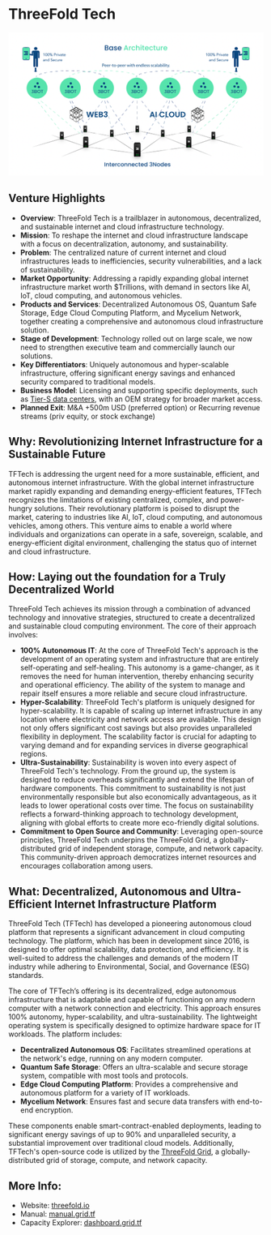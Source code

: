 # ThreeFold Tech

![](img/threefold_architecture.png)

## Venture Highlights 

- **Overview**: ThreeFold Tech is a trailblazer in autonomous, decentralized, and sustainable internet and cloud infrastructure technology.
- **Mission**: To reshape the internet and cloud infrastructure landscape with a focus on decentralization, autonomy, and sustainability.
- **Problem**: The centralized nature of current internet and cloud infrastructures leads to inefficiencies, security vulnerabilities, and a lack of sustainability.
- **Market Opportunity**: Addressing a rapidly expanding global internet infrastructure market worth $Trillions, with demand in sectors like AI, IoT, cloud computing, and autonomous vehicles.
- **Products and Services**: Decentralized Autonomous OS, Quantum Safe Storage, Edge Cloud Computing Platform, and Mycelium Network, together creating a comprehensive and autonomous cloud infrastructure solution.
- **Stage of Development**: Technology rolled out on large scale, we now need to strengthen executive team and commercially launch our solutions.
- **Key Differentiators**: Uniquely autonomous and hyper-scalable infrastructure, offering significant energy savings and enhanced security compared to traditional models.
- **Business Model**: Licensing and supporting specific deployments, such as [Tier-S data centers](https://info.ourworld.tf/datacenter/datacenter/intro/intro.html), with an OEM strategy for broader market access.
- **Planned Exit**: M&A +500m USD (preferred option) or Recurring revenue streams (priv equity, or stock exchange)

## Why: Revolutionizing Internet Infrastructure for a Sustainable Future

TFTech is addressing the urgent need for a more sustainable, efficient, and autonomous internet infrastructure. With the global internet infrastructure market rapidly expanding and demanding energy-efficient features, TFTech recognizes the limitations of existing centralized, complex, and power-hungry solutions. Their revolutionary platform is poised to disrupt the market, catering to industries like AI, IoT, cloud computing, and autonomous vehicles, among others. This venture aims to enable a world where individuals and organizations can operate in a safe, sovereign, scalable, and energy-efficient digital environment, challenging the status quo of internet and cloud infrastructure.

## How: Laying out the foundation for a Truly Decentralized World 

ThreeFold Tech achieves its mission through a combination of advanced technology and innovative strategies, structured to create a decentralized and sustainable cloud computing environment. The core of their approach involves:

- **100% Autonomous IT**: At the core of ThreeFold Tech's approach is the development of an operating system and infrastructure that are entirely self-operating and self-healing. This autonomy is a game-changer, as it removes the need for human intervention, thereby enhancing security and operational efficiency. The ability of the system to manage and repair itself ensures a more reliable and secure cloud infrastructure.
- **Hyper-Scalability**: ThreeFold Tech's platform is uniquely designed for hyper-scalability. It is capable of scaling up internet infrastructure in any location where electricity and network access are available. This design not only offers significant cost savings but also provides unparalleled flexibility in deployment. The scalability factor is crucial for adapting to varying demand and for expanding services in diverse geographical regions.
- **Ultra-Sustainability**: Sustainability is woven into every aspect of ThreeFold Tech's technology. From the ground up, the system is designed to reduce overheads significantly and extend the lifespan of hardware components. This commitment to sustainability is not just environmentally responsible but also economically advantageous, as it leads to lower operational costs over time. The focus on sustainability reflects a forward-thinking approach to technology development, aligning with global efforts to create more eco-friendly digital solutions.
- **Commitment to Open Source and Community**: Leveraging open-source principles, ThreeFold Tech underpins the ThreeFold Grid, a globally-distributed grid of independent storage, compute, and network capacity. This community-driven approach democratizes internet resources and encourages collaboration among users.

## What: Decentralized, Autonomous and Ultra-Efficient Internet Infrastructure Platform

ThreeFold Tech (TFTech) has developed a pioneering autonomous cloud platform that represents a significant advancement in cloud computing technology. The platform, which has been in development since 2016, is designed to offer optimal scalability, data protection, and efficiency. It is well-suited to address the challenges and demands of the modern IT industry while adhering to Environmental, Social, and Governance (ESG) standards.

The core of TFTech’s offering is its decentralized, edge autonomous infrastructure that is adaptable and capable of functioning on any modern computer with a network connection and electricity. This approach ensures 100% autonomy, hyper-scalability, and ultra-sustainability. The lightweight operating system is specifically designed to optimize hardware space for IT workloads. The platform includes:

- **Decentralized Autonomous OS**: Facilitates streamlined operations at the network's edge, running on any modern computer.
- **Quantum Safe Storage**: Offers an ultra-scalable and secure storage system, compatible with most tools and protocols.
- **Edge Cloud Computing Platform**: Provides a comprehensive and autonomous platform for a variety of IT workloads.
- **Mycelium Network**: Ensures fast and secure data transfers with end-to-end encryption.

These components enable smart-contract-enabled deployments, leading to significant energy savings of up to 90% and unparalleled security, a substantial improvement over traditional cloud models. Additionally, TFTech's open-source code is utilized by the [ThreeFold Grid](https://dashboard.grid.tf/explorer/statistics), a globally-distributed grid of storage, compute, and network capacity.


## More Info:

- Website: [threefold.io](https://threefold.io)<br/>
- Manual: [manual.grid.tf](https://manual.grid.tf)<br/>
- Capacity Explorer: [dashboard.grid.tf](https://dashboard.grid.tf/explorer/statistics)
